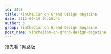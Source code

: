```yaml
---
id: 3428
title: XinCheJian on Grand Design magazine
date: 2012-06-19 14:38:41
author: 3
group: XinCheJian on Grand Design magazine
post_name: xinchejian-on-grand-design-magazine
---
```


抢先看：网路版